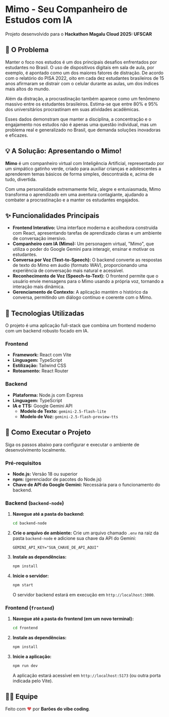 # Mimo - Seu Companheiro de Estudos com IA 

Projeto desenvolvido para o **Hackathon Magalu Cloud 2025: UFSCAR**

## 🎯 O Problema

Manter o foco nos estudos é um dos principais desafios enfrentados por estudantes no Brasil. O uso de dispositivos digitais em sala de aula, por exemplo, é apontado como um dos maiores fatores de distração. De acordo com o relatório do PISA 2022, oito em cada dez estudantes brasileiros de 15 anos afirmaram se distrair com o celular durante as aulas, um dos índices mais altos do mundo.

Além da distração, a procrastinação também aparece como um fenômeno massivo entre os estudantes brasileiros. Estima-se que entre 80% e 95% dos universitários procrastinam em suas atividades acadêmicas.

Esses dados demonstram que manter a disciplina, a concentração e o engajamento nos estudos não é apenas uma questão individual, mas um problema real e generalizado no Brasil, que demanda soluções inovadoras e eficazes.

## 💡 A Solução: Apresentando o Mimo!

**Mimo** é um companheiro virtual com Inteligência Artificial, representado por um simpático gatinho verde, criado para auxiliar crianças e adolescentes a aprenderem temas básicos de forma simples, descontraída e, acima de tudo, divertida.

Com uma personalidade extremamente feliz, alegre e entusiasmada, Mimo transforma o aprendizado em uma aventura contagiante, ajudando a combater a procrastinação e a manter os estudantes engajados.

## ✨ Funcionalidades Principais

- **Frontend Interativo:** Uma interface moderna e acolhedora construída com React, apresentando tarefas de aprendizado claras e um ambiente de conversação imersivo.
- **Companheiro com IA (Mimo):** Um personagem virtual, "Mimo", que utiliza o poder do Google Gemini para interagir, ensinar e motivar os estudantes.
- **Conversa por Voz (Text-to-Speech):** O backend converte as respostas de texto do Mimo em áudio (formato WAV), proporcionando uma experiência de conversação mais natural e acessível.
- **Reconhecimento de Voz (Speech-to-Text):** O frontend permite que o usuário envie mensagens para o Mimo usando a própria voz, tornando a interação mais dinâmica.
- **Gerenciamento de Contexto:** A aplicação mantém o histórico da conversa, permitindo um diálogo contínuo e coerente com o Mimo.

## 🚀 Tecnologias Utilizadas

O projeto é uma aplicação full-stack que combina um frontend moderno com um backend robusto focado em IA.

### Frontend
- **Framework:** React com Vite
- **Linguagem:** TypeScript
- **Estilização:** Tailwind CSS
- **Roteamento:** React Router

### Backend
- **Plataforma:** Node.js com Express
- **Linguagem:** TypeScript
- **IA e TTS:** Google Gemini API
  - **Modelo de Texto:** `gemini-2.5-flash-lite`
  - **Modelo de Voz:** `gemini-2.5-flash-preview-tts`

## 🏃 Como Executar o Projeto

Siga os passos abaixo para configurar e executar o ambiente de desenvolvimento localmente.

### Pré-requisitos
- **Node.js:** Versão 18 ou superior
- **npm:** (gerenciador de pacotes do Node.js)
- **Chave de API do Google Gemini:** Necessária para o funcionamento do backend.

### Backend (`backend-node`)

1. **Navegue até a pasta do backend:**
   ```bash
   cd backend-node
   ```
2. **Crie o arquivo de ambiente:**
   Crie um arquivo chamado `.env` na raiz da pasta `backend-node` e adicione sua chave da API do Gemini:
   ```
   GEMINI_API_KEY="SUA_CHAVE_DE_API_AQUI"
   ```
3. **Instale as dependências:**
   ```bash
   npm install
   ```
4. **Inicie o servidor:**
   ```bash
   npm start
   ```
   O servidor backend estará em execução em `http://localhost:3000`.

### Frontend (`frontend`)

1. **Navegue até a pasta do frontend (em um novo terminal):**
   ```bash
   cd frontend
   ```
2. **Instale as dependências:**
   ```bash
   npm install
   ```
3. **Inicie a aplicação:**
   ```bash
   npm run dev
   ```
   A aplicação estará acessível em `http://localhost:5173` (ou outra porta indicada pelo Vite).

## 👨‍💻 Equipe

Feito com <span style="color: #e25555;">♥</span> por **Barões do vibe coding**.